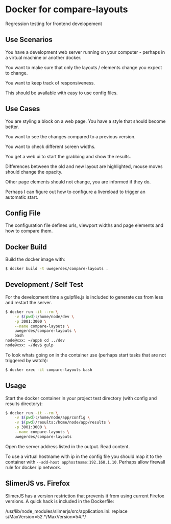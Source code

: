 # Docker for compare-layouts

Regression testing for frontend developement

## Use Scenarios

You have a development web server running on your computer - perhaps in a virtual machine or another docker.

You want to make sure that only the layouts / elements change you expect to change.

You want to keep track of responsiveness.

This should be available with easy to use config files.

## Use Cases

You are styling a block on a web page. You have a style that should become better.

You want to see the changes compared to a previous version.

You want to check different screen widths.

You get a web ui to start the grabbing and show the results.

Differences between the old and new layout are highlighted, mouse moves should change the opacity.

Other page elements should not change, you are informed if they do.

Perhaps I can figure out how to configure a livereload to trigger an automatic start.

## Config File

The configuration file defines urls, viewport widths and page elements and how to compare them.

## Docker Build

Build the docker image with:

```bash
$ docker build -t uwegerdes/compare-layouts .
```

## Development / Self Test

For the development time a gulpfile.js is included to generate css from less and restart the server.

```bash
$ docker run -it --rm \
	-v $(pwd):/home/node/dev \
	-p 3001:3000 \
	--name compare-layouts \
	uwegerdes/compare-layouts \
	bash
node@xxx: ~/app$ cd ../dev
node@xxx: ~/dev$ gulp
```

To look whats going on in the container use (perhaps start tasks that are not triggered by watch):

```bash
$ docker exec -it compare-layouts bash
```


## Usage

Start the docker container in your project test directory (with config and results directory):

```bash
$ docker run -it --rm \
	-v $(pwd):/home/node/app/config \
	-v $(pwd)/results:/home/node/app/results \
	-p 3001:3000 \
	--name compare-layouts \
	uwegerdes/compare-layouts
```

Open the server address listed in the output. Read content.

To use a virtual hostname with ip in the config file you should map it to the container with `--add-host apphostname:192.168.1.10`. Perhaps allow firewall rule for docker ip network.

## SlimerJS vs. Firefox

SlimerJS has a version restriction that prevents it from using current Firefox versions. A quick hack is included in the Dockerfile:

/usr/lib/node_modules/slimerjs/src/application.ini:
	replace s/MaxVersion=52\.\*/MaxVersion=54.*/


